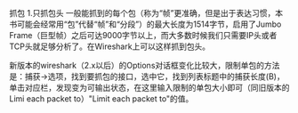 抓包
1.只抓包头
一般能抓到的每个包（称为“帧”更准确，但是出于表达习惯，本书可能会经常用“包”代替“帧”和“分段”）的最大长度为1514字节，启用了Jumbo Frame（巨型帧）之后可达9000字节以上，而大多数时候我们只需要IP头或者TCP头就足够分析了。在Wireshark上可以这样抓到包头。

新版本的wireshark（2.x以后）的Options对话框变化比较大，限制单包的方法是：捕获->选项，找到要抓包的接口，选中它，找到列表标题中的捕获长度(B)，单击对应栏，发现变为可输出状态，在这里输入限制的单包大小即可（同旧版本的Limi each packet to）"Limit each packet to"的值。
